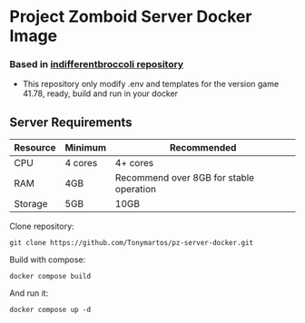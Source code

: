 # Project Zomboid Server Docker Image

### Based in [indifferentbroccoli repository](https://github.com/indifferentbroccoli/projectzomboid-server-docker)

- This repository only modify .env and templates for the version game 41.78, ready, build and run in your docker

## Server Requirements

| Resource | Minimum | Recommended                             |
| -------- | ------- | --------------------------------------- |
| CPU      | 4 cores | 4+ cores                                |
| RAM      | 4GB     | Recommend over 8GB for stable operation |
| Storage  | 5GB     | 10GB                                    |


Clone repository:

`git clone https://github.com/Tonymartos/pz-server-docker.git`


Build with compose:

`docker compose build`


And run it:

`docker compose up -d`
